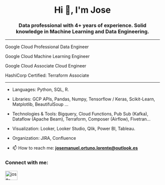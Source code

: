 <h1 align="center">Hi 👋, I'm Jose</h1>
<h3 align="center">Data professional with 4+ years of experience. Solid knowledge in Machine Learning and Data Engineering.</h3>

---
Google Cloud Professional Data Engineer

Google Cloud Machine Learning Engineer

Google Cloud Associate Cloud Engineer

HashiCorp Certified: Terraform Associate

---

- Languages: Python, SQL, R.

- Libraries: GCP APIs, Pandas, Numpy, Tensorflow / Keras, Scikit-Learn, Matplotlib, BeautifulSoup ...

- Technologies & Tools: Bigquery, Cloud Functions, Pub Sub (Kafka), Dataflow (Apache Beam), Terraform, Composer (Airflow), Fivetran...

- Visualization: Looker, Looker Studio, Qlik, Power BI, Tableau.

- Organization: JIRA, Confluence

- 📫 How to reach me: **josemanuel.ortuno.lorente@outlook.es**

<h3 align="left">Connect with me:</h3>
<p align="left">
<a href="https://www.linkedin.com/in/jose-manuel-ortuno-lorente-58abb9123" target="blank"><img align="center" src="https://cdn.jsdelivr.net/npm/simple-icons@3.0.1/icons/linkedin.svg" alt="jose-manuel-ortuno-lorente-58abb9123" height="30" width="40" /></a>
</p>
